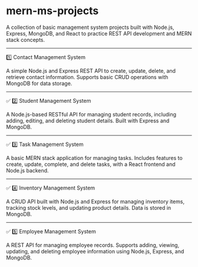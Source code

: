 # mern-ms-projects
A collection of basic management system projects built with Node.js, Express, MongoDB, and React to practice REST API development and MERN stack concepts.

-------------------------------------------------------------------------------------------------------------------------

1️⃣ Contact Management System

A simple Node.js and Express REST API to create, update, delete, and retrieve contact information. Supports basic CRUD operations with MongoDB for data storage.

----------------------------------------------------------------------------------------------------------------------------

✅ 2️⃣ Student Management System

A Node.js-based RESTful API for managing student records, including adding, editing, and deleting student details. Built with Express and MongoDB.

----------------------------------------------------------------------------------------------------------------------------

✅ 3️⃣ Task Management System

A basic MERN stack application for managing tasks. Includes features to create, update, complete, and delete tasks, with a React frontend and Node.js backend.

----------------------------------------------------------------------------------------------------------------------------

✅ 4️⃣ Inventory Management System

A CRUD API built with Node.js and Express for managing inventory items, tracking stock levels, and updating product details. Data is stored in MongoDB.

----------------------------------------------------------------------------------------------------------------------------

✅ 5️⃣ Employee Management System

A REST API for managing employee records. Supports adding, viewing, updating, and deleting employee information using Node.js, Express, and MongoDB.
